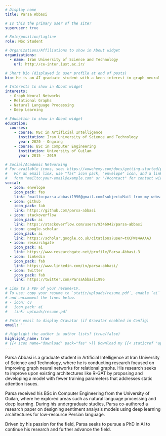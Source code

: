 ```yaml
---
# Display name
title: Parsa Abbasi

# Is this the primary user of the site?
superuser: true

# Role/position/tagline
role: MSc Student

# Organizations/Affiliations to show in About widget
organizations:
  - name: Iran University of Science and Technology
    url: http://ce-inter.iust.ac.ir/

# Short bio (displayed in user profile at end of posts)
bio: He is an AI graduate student with a keen interest in graph neural networks, relational graphs, natural language processing, and deep learning.

# Interests to show in About widget
interests:
  - Graph Neural Networks
  - Relational Graphs
  - Natural Language Processing
  - Deep Learning

# Education to show in About widget
education:
  courses:
    - course: MSc in Artificial Intelligence
      institution: Iran University of Science and Technology
      year: 2020 - Ongoing
    - course: BSc in Computer Engineering
      institution: University of Guilan
      year: 2015 - 2019

# Social/Academic Networking
# For available icons, see: https://wowchemy.com/docs/getting-started/page-builder/#icons
#   For an email link, use "fas" icon pack, "envelope" icon, and a link in the
#   form "mailto:your-email@example.com" or "/#contact" for contact widget.
social:
  - icon: envelope
    icon_pack: fas
    link: 'mailto:parsa.abbasi1996@gmail.com?subject=Mail from my website'
  - icon: github
    icon_pack: fab
    link: https://github.com/parsa-abbasi
  - icon: stackoverflow
    icon_pack: ai
    link: https://stackoverflow.com/users/9346942/parsa-abbasi
  - icon: google-scholar
    icon_pack: ai
    link: https://scholar.google.co.uk/citations?user=tKCPWs4AAAAJ
  - icon: researchgate
    icon_pack: ai
    link: https://www.researchgate.net/profile/Parsa-Abbasi-3
  - icon: linkedin
    icon_pack: fab
    link: https://www.linkedin.com/in/parsa-abbasi/
  - icon: twitter
    icon_pack: fab
    link: https://twitter.com/ParsaAbbasi1996

# Link to a PDF of your resume/CV.
# To use: copy your resume to `static/uploads/resume.pdf`, enable `ai` icons in `params.toml`,
# and uncomment the lines below.
# - icon: cv
#   icon_pack: ai
#   link: uploads/resume.pdf

# Enter email to display Gravatar (if Gravatar enabled in Config)
email: ''

# Highlight the author in author lists? (true/false)
highlight_name: true
# {{< icon name="download" pack="fas" >}} Download my {{< staticref "uploads/demo_resume.pdf" "newtab" >}}resumé{{< /staticref >}}.
---
```


Parsa Abbasi is a graduate student in Artificial Intelligence at Iran University of Science and Technology, where he is conducting research focused on improving graph neural networks for relational graphs.
His research seeks to improve upon existing architectures like R-GAT by proposing and developing a model with fewer training parameters that addresses static attention issues.

Parsa received his BSc in Computer Engineering from the University of Guilan, where he explored areas such as natural language processing and deep learning. During his undergraduate studies, Parsa co-authored a research paper on designing sentiment analysis models using deep learning architectures for low-resource Persian language.

Driven by his passion for the field, Parsa seeks to pursue a PhD in AI to continue his research and further advance the field.